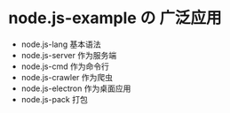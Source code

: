  # node.js-example の 广泛应用

- node.js-lang 基本语法
- node.js-server 作为服务端
- node.js-cmd 作为命令行
- node.js-crawler 作为爬虫
- node.js-electron 作为桌面应用
- node.js-pack 打包
